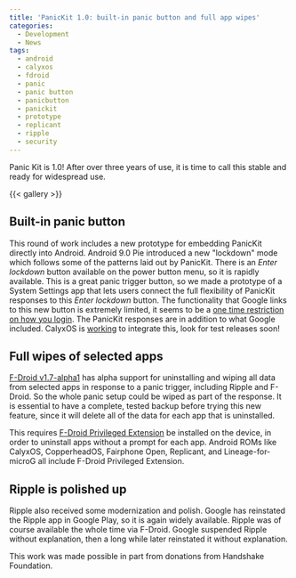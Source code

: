 ```yaml
---
title: 'PanicKit 1.0: built-in panic button and full app wipes'
categories:
  - Development
  - News
tags:
  - android
  - calyxos
  - fdroid
  - panic
  - panic button
  - panicbutton
  - panickit
  - prototype
  - replicant
  - ripple
  - security
---
```


Panic Kit is 1.0!  After over three years of use, it is time to call
this stable and ready for widespread use.

{{< gallery >}}

## Built-in panic button

This round of work includes a new prototype for embedding PanicKit
directly into Android.  Android 9.0 Pie introduced a new "lockdown"
mode which follows some of the patterns laid out by PanicKit.  There
is an _Enter lockdown_ button available on the power button menu, so
it is rapidly available.  This is a great panic trigger button, so we
made a prototype of a System Settings app that lets users connect the
full flexibility of PanicKit responses to this _Enter lockdown_
button.  The functionality that Google links to this new button is
extremely limited, it seems to be a [one time restriction on how you
login](https://www.androidpolice.com/2018/03/08/android-p-feature-spotlight-new-lockdown-option-power-menu-turns-off-fingerprint-unlocking-something-called-extended-access/).
The PanicKit responses are in addition to what Google
included. CalyxOS is
[working](https://gitlab.com/calyxos/calyxos/issues/72) to integrate
this, look for test releases soon!


## Full wipes of selected apps

[F-Droid v1.7-alpha1](https://f-droid.org) has alpha support for
uninstalling and wiping all data from selected apps in response to a
panic trigger, including Ripple and F-Droid.  So the whole panic setup
could be wiped as part of the response.  It is essential to have a
complete, tested backup before trying this new feature, since it will
delete all of the data for each app that is uninstalled.

This requires [F-Droid Privileged
Extension](https://f-droid.org/packages/org.fdroid.fdroid.privileged.ota)
be installed on the device, in order to uninstall apps without a
prompt for each app.  Android ROMs like CalyxOS, CopperheadOS,
Fairphone Open, Replicant, and Lineage-for-microG all include F-Droid
Privileged Extension.


## Ripple is polished up

Ripple also received some modernization and polish.  Google has
reinstated the Ripple app in Google Play, so it is again widely
available.  Ripple was of course available the whole time via F-Droid.
Google suspended Ripple without explanation, then a long while later
reinstated it without explanation.

This work was made possible in part from donations from Handshake Foundation.
